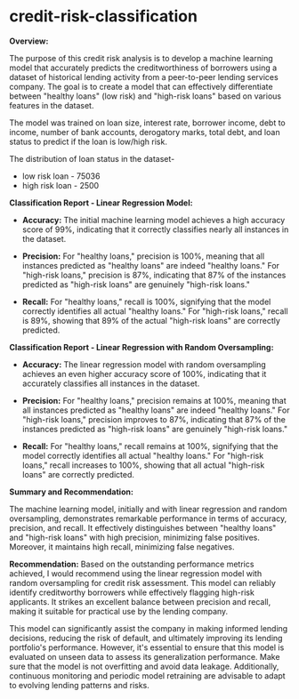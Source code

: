 # credit-risk-classification
**Overview:**

The purpose of this credit risk analysis is to develop a machine learning model that accurately predicts the creditworthiness of borrowers using a dataset of historical lending activity from a peer-to-peer lending services company. The goal is to create a model that can effectively differentiate between "healthy loans" (low risk) and "high-risk loans" based on various features in the dataset.

The model was trained on loan size, interest rate, borrower income, debt to income, number of bank accounts, derogatory marks, total debt, and loan status to predict if the loan is low/high risk.

The distribution of loan status in the dataset-
* low risk loan -    75036
* high risk loan -     2500

**Classification Report - Linear Regression Model:**

- **Accuracy:** The initial machine learning model achieves a high accuracy score of 99%, indicating that it correctly classifies nearly all instances in the dataset.

- **Precision:** For "healthy loans," precision is 100%, meaning that all instances predicted as "healthy loans" are indeed "healthy loans." For "high-risk loans," precision is 87%, indicating that 87% of the instances predicted as "high-risk loans" are genuinely "high-risk loans."

- **Recall:** For "healthy loans," recall is 100%, signifying that the model correctly identifies all actual "healthy loans." For "high-risk loans," recall is 89%, showing that 89% of the actual "high-risk loans" are correctly predicted.

**Classification Report - Linear Regression with Random Oversampling:**

- **Accuracy:** The linear regression model with random oversampling achieves an even higher accuracy score of 100%, indicating that it accurately classifies all instances in the dataset.

- **Precision:** For "healthy loans," precision remains at 100%, meaning that all instances predicted as "healthy loans" are indeed "healthy loans." For "high-risk loans," precision improves to 87%, indicating that 87% of the instances predicted as "high-risk loans" are genuinely "high-risk loans."

- **Recall:** For "healthy loans," recall remains at 100%, signifying that the model correctly identifies all actual "healthy loans." For "high-risk loans," recall increases to 100%, showing that all actual "high-risk loans" are correctly predicted.

**Summary and Recommendation:**

The machine learning model, initially and with linear regression and random oversampling, demonstrates remarkable performance in terms of accuracy, precision, and recall. It effectively distinguishes between "healthy loans" and "high-risk loans" with high precision, minimizing false positives. Moreover, it maintains high recall, minimizing false negatives.

**Recommendation:** Based on the outstanding performance metrics achieved, I would recommend using the linear regression model with random oversampling for credit risk assessment. This model can reliably identify creditworthy borrowers while effectively flagging high-risk applicants. It strikes an excellent balance between precision and recall, making it suitable for practical use by the lending company.

This model can significantly assist the company in making informed lending decisions, reducing the risk of default, and ultimately improving its lending portfolio's performance. However, it's essential to ensure that this model is evaluated on unseen data to assess its generalization performance. Make sure that the model is not overfitting and avoid data leakage. Additionally, continuous monitoring and periodic model retraining are advisable to adapt to evolving lending patterns and risks.
